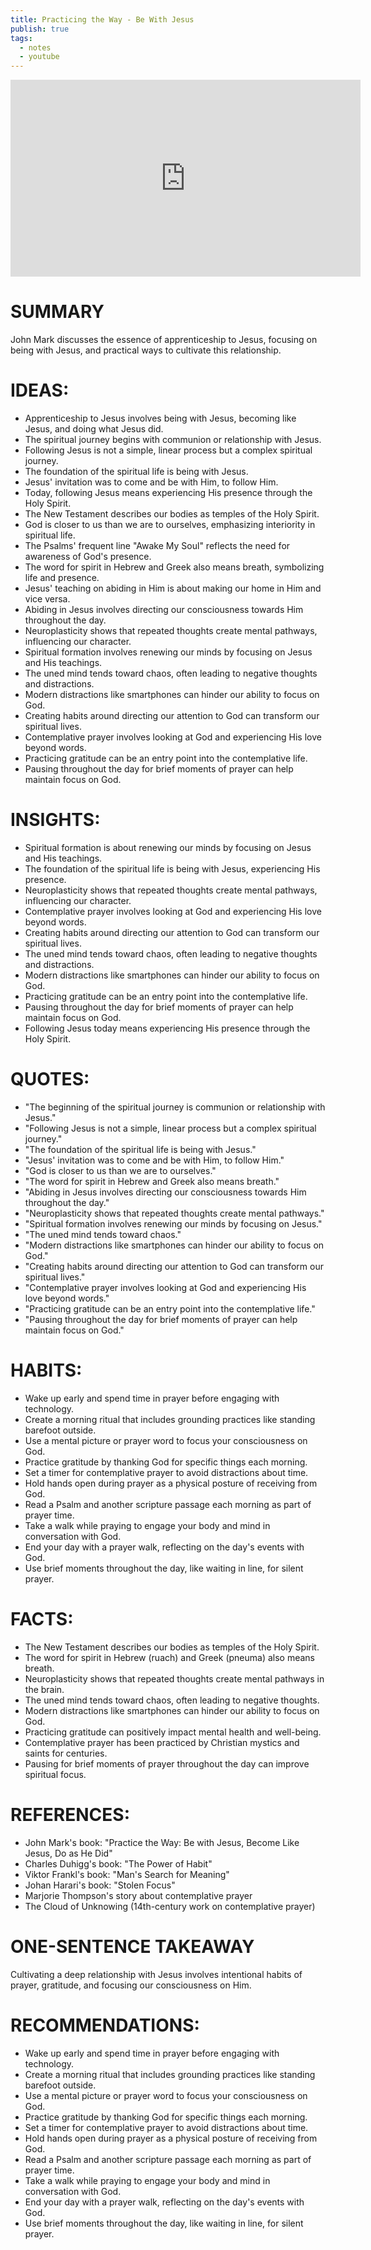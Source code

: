 ```yaml
---
title: Practicing the Way - Be With Jesus
publish: true
tags:
  - notes
  - youtube
---
```

<iframe width="560" height="315" src="https://www.youtube.com/embed/D99dQpuoEF4?si=4D2_sT8vUqVZp1s-" title="YouTube video player" frameborder="0" allow="accelerometer; autoplay; clipboard-write; encrypted-media; gyroscope; picture-in-picture; web-share" referrerpolicy="strict-origin-when-cross-origin" allowfullscreen></iframe>

# SUMMARY
John Mark discusses the essence of apprenticeship to Jesus, focusing on being with Jesus, and practical ways to cultivate this relationship.

# IDEAS:
- Apprenticeship to Jesus involves being with Jesus, becoming like Jesus, and doing what Jesus did.
- The spiritual journey begins with communion or relationship with Jesus.
- Following Jesus is not a simple, linear process but a complex spiritual journey.
- The foundation of the spiritual life is being with Jesus.
- Jesus' invitation was to come and be with Him, to follow Him.
- Today, following Jesus means experiencing His presence through the Holy Spirit.
- The New Testament describes our bodies as temples of the Holy Spirit.
- God is closer to us than we are to ourselves, emphasizing interiority in spiritual life.
- The Psalms' frequent line "Awake My Soul" reflects the need for awareness of God's presence.
- The word for spirit in Hebrew and Greek also means breath, symbolizing life and presence.
- Jesus' teaching on abiding in Him is about making our home in Him and vice versa.
- Abiding in Jesus involves directing our consciousness towards Him throughout the day.
- Neuroplasticity shows that repeated thoughts create mental pathways, influencing our character.
- Spiritual formation involves renewing our minds by focusing on Jesus and His teachings.
- The uned mind tends toward chaos, often leading to negative thoughts and distractions.
- Modern distractions like smartphones can hinder our ability to focus on God.
- Creating habits around directing our attention to God can transform our spiritual lives.
- Contemplative prayer involves looking at God and experiencing His love beyond words.
- Practicing gratitude can be an entry point into the contemplative life.
- Pausing throughout the day for brief moments of prayer can help maintain focus on God.

# INSIGHTS:
- Spiritual formation is about renewing our minds by focusing on Jesus and His teachings.
- The foundation of the spiritual life is being with Jesus, experiencing His presence.
- Neuroplasticity shows that repeated thoughts create mental pathways, influencing our character.
- Contemplative prayer involves looking at God and experiencing His love beyond words.
- Creating habits around directing our attention to God can transform our spiritual lives.
- The uned mind tends toward chaos, often leading to negative thoughts and distractions.
- Modern distractions like smartphones can hinder our ability to focus on God.
- Practicing gratitude can be an entry point into the contemplative life.
- Pausing throughout the day for brief moments of prayer can help maintain focus on God.
- Following Jesus today means experiencing His presence through the Holy Spirit.

# QUOTES:
- "The beginning of the spiritual journey is communion or relationship with Jesus."
- "Following Jesus is not a simple, linear process but a complex spiritual journey."
- "The foundation of the spiritual life is being with Jesus."
- "Jesus' invitation was to come and be with Him, to follow Him."
- "God is closer to us than we are to ourselves."
- "The word for spirit in Hebrew and Greek also means breath."
- "Abiding in Jesus involves directing our consciousness towards Him throughout the day."
- "Neuroplasticity shows that repeated thoughts create mental pathways."
- "Spiritual formation involves renewing our minds by focusing on Jesus."
- "The uned mind tends toward chaos."
- "Modern distractions like smartphones can hinder our ability to focus on God."
- "Creating habits around directing our attention to God can transform our spiritual lives."
- "Contemplative prayer involves looking at God and experiencing His love beyond words."
- "Practicing gratitude can be an entry point into the contemplative life."
- "Pausing throughout the day for brief moments of prayer can help maintain focus on God."

# HABITS:
- Wake up early and spend time in prayer before engaging with technology.
- Create a morning ritual that includes grounding practices like standing barefoot outside.
- Use a mental picture or prayer word to focus your consciousness on God.
- Practice gratitude by thanking God for specific things each morning.
- Set a timer for contemplative prayer to avoid distractions about time.
- Hold hands open during prayer as a physical posture of receiving from God.
- Read a Psalm and another scripture passage each morning as part of prayer time.
- Take a walk while praying to engage your body and mind in conversation with God.
- End your day with a prayer walk, reflecting on the day's events with God.
- Use brief moments throughout the day, like waiting in line, for silent prayer.

# FACTS:
- The New Testament describes our bodies as temples of the Holy Spirit.
- The word for spirit in Hebrew (ruach) and Greek (pneuma) also means breath.
- Neuroplasticity shows that repeated thoughts create mental pathways in the brain.
- The uned mind tends toward chaos, often leading to negative thoughts.
- Modern distractions like smartphones can hinder our ability to focus on God.
- Practicing gratitude can positively impact mental health and well-being.
- Contemplative prayer has been practiced by Christian mystics and saints for centuries.
- Pausing for brief moments of prayer throughout the day can improve spiritual focus.

# REFERENCES:
- John Mark's book: "Practice the Way: Be with Jesus, Become Like Jesus, Do as He Did"
- Charles Duhigg's book: "The Power of Habit"
- Viktor Frankl's book: "Man's Search for Meaning"
- Johan Harari's book: "Stolen Focus"
- Marjorie Thompson's story about contemplative prayer
- The Cloud of Unknowing (14th-century work on contemplative prayer)
  
# ONE-SENTENCE TAKEAWAY
Cultivating a deep relationship with Jesus involves intentional habits of prayer, gratitude, and focusing our consciousness on Him.

# RECOMMENDATIONS:
- Wake up early and spend time in prayer before engaging with technology.
- Create a morning ritual that includes grounding practices like standing barefoot outside.
- Use a mental picture or prayer word to focus your consciousness on God.
- Practice gratitude by thanking God for specific things each morning.
- Set a timer for contemplative prayer to avoid distractions about time.
- Hold hands open during prayer as a physical posture of receiving from God.
- Read a Psalm and another scripture passage each morning as part of prayer time.
- Take a walk while praying to engage your body and mind in conversation with God.
- End your day with a prayer walk, reflecting on the day's events with God.
- Use brief moments throughout the day, like waiting in line, for silent prayer.
